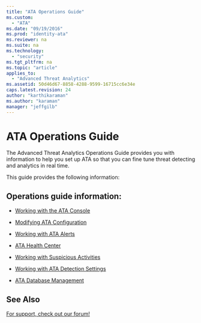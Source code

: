 ```yaml
---
title: "ATA Operations Guide"
ms.custom: 
  - "ATA"
ms.date: "09/19/2016"
ms.prod: "identity-ata"
ms.reviewer: na
ms.suite: na
ms.technology: 
  - "security"
ms.tgt_pltfrm: na
ms.topic: "article"
applies_to: 
  - "Advanced Threat Analytics"
ms.assetid: 50d46d67-8858-4288-9599-16715cc6e34e
caps.latest.revision: 24
author: "karthikaraman"
ms.author: "karaman"
manager: "jeffgilb"
---
```

# ATA Operations Guide
The Advanced Threat Analytics Operations Guide provides you with information to help you set up ATA so that you can fine tune threat detecting and analytics in real time.

This guide provides the following information:

## Operations guide information:

-   [Working with the ATA Console](../../ems/ATA_Content/working-with-the-ata-console.md)

-   [Modifying ATA Configuration](../../ems/ATA_Content/modifying-ata-configuration.md)

-   [Working with ATA Alerts](../../ems/ATA_Content/working-with-ata-alerts.md)

-   [ATA Health Center](../../ems/ATA_Content/ata-health-center.md)

-   [Working with Suspicious Activities](../../ems/ATA_Content/working-with-suspicious-activities.md)

-   [Working with ATA Detection Settings](../../ems/ATA_Content/working-with-ata-detection-settings.md)

-   [ATA Database Management](../../ems/ATA_Content/ata-database-management.md)

## See Also
[For support, check out our forum!](https://social.technet.microsoft.com/Forums/security/en-US/home?forum=mata)

